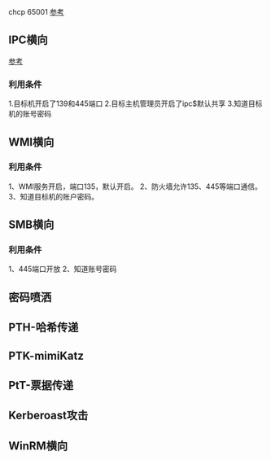 chcp 65001
[参考](https://www.wangan.com/p/7fy7470acfb73fa3#1.IPC%E6%A8%AA%E5%90%91)

## IPC横向
 [参考](https://blog.csdn.net/qq_46258964/article/details/124218513)

### 利用条件

1.目标机开启了139和445端口
2.目标主机管理员开启了ipc$默认共享
3.知道目标机的账号密码



## WMI横向

### 利用条件

1、WMI服务开启，端口135，默认开启。
2、防火墙允许135、445等端口通信。
3、知道目标机的账户密码。


## SMB横向

### 利用条件

1、445端口开放
2、知道账号密码

## 密码喷洒


## PTH-哈希传递

## PTK-mimiKatz

## PtT-票据传递

## Kerberoast攻击

## WinRM横向